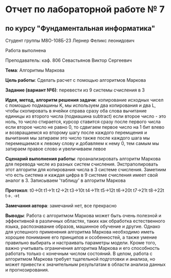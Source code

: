 # Отчет по лабораторной работе № 7
## по курсу "Фундаментальная информатика"
Студент группы М8О-108Б-23 Лернер Феликс леонидович

Работа выполнена

Преподаватель: каф. 806 Севастьянов Виктор Сергеевич

**Тема**: Алгоритмы Маркова

**Цель работы**: Сделать расчет с помощью алгоритмов Маркова

**Задание (вариант №6)**: перевести из 9 системы счисления в 3

**Идея, метод, алгоритм решения задачи**:
копирование исходных чисел с помощью подмашины K, мы используем два копирования и два L, чтобы скопировать в ячейки справа сразу оба слова
вычитание единицы из второго числа (подмашина subtract)
если второе число - это ноль, то число стирается, курсор ставится сразу после первого числа
если второе число не равно 0, то сдвигаем первое число на 1 бит влево и возвращаемся ко второму шагу
после каждого перемщения и вычитания мы затираем это число
также после каждого шага мы перемещаемся к левому слову и добавляем к нему 0, тем самым мы затираем правое слово и увеличиваем левое

**Сценарий выполнения работы**:
проанализировать алгоритм Маркова для перевода числе из разных систем счисления. Экстраполировать этот алгоритм для копирования числа в 3 системе счисления.
Заметиим что есть система и каждая цифра в 9 системе счисления имеет свой аналог в 3.
Записываем 'таблицу' в алгоритм Маркова

**Протокол**: 
t0->0t
t1->1t
t2->2t
t3->10t
t4->11t
t5->12t
t6->20t
t7->21t
t8->22t
t->.
->t


**Замечания автора**: замечаний нет, все прекрасно

**Выводы**: Работа с алгоритмом Маркова может быть очень полезной и эффективной в различных областях, таких как обработка естественного языка, распознавание образов, машинное обучение и другие. Однако для успешного применения алгоритма Маркова необходимо иметь хорошее понимание его принципов и особенностей, а также умение правильно выбирать и настраивать параметры модели. Кроме того, важно учитывать ограничения алгоритма Маркова и его способность работать только с конечным числом состояний. В целом, работа с алгоритмом Маркова требует тщательной подготовки и анализа, но может привести к значительным результатам в области анализа данных и прогнозирования.
